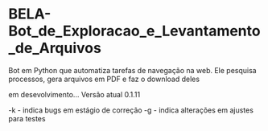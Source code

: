 # BELA-Bot_de_Exploracao_e_Levantamento_de_Arquivos

Bot em Python que automatiza tarefas de navegação na web. Ele pesquisa processos, gera arquivos em PDF e faz o download deles

em desevolvimento...
Versão atual 0.1.11

-k - indica bugs em estágio de correção
-g - indica alterações em ajustes para testes
